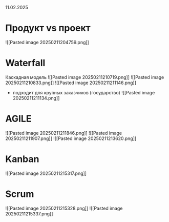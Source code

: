 11.02.2025
# Продукт vs проект
![[Pasted image 20250211204759.png]]
# Waterfall
Каскадная модель
![[Pasted image 20250211210719.png]]
![[Pasted image 20250211210833.png]]
![[Pasted image 20250211211146.png]]
- подходит для крупных заказчиков (государство)
![[Pasted image 20250211211134.png]]

# AGILE
![[Pasted image 20250211211846.png]]
![[Pasted image 20250211211907.png]]
![[Pasted image 20250211213620.png]]
# Kanban
![[Pasted image 20250211215317.png]]
# Scrum
![[Pasted image 20250211215328.png]]
![[Pasted image 20250211215337.png]]
